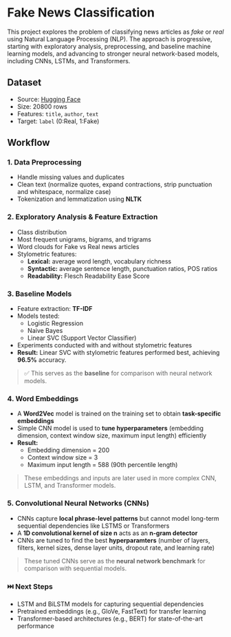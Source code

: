 # Fake News Classification
This project explores the problem of classifying news articles as *fake* or *real* using Natural Language Processing (NLP). The approach is progressive, starting with exploratory analysis, preprocessing, and baseline machine learning models, and advancing to stronger neural network-based models, including CNNs, LSTMs, and Transformers.

## Dataset
* Source: [Hugging Face](https://huggingface.co/datasets/Reyansh4/Fake-News-Classification)
* Size: 20800 rows
* Features: `title`, `author`, `text`
* Target: `label` (0:Real, 1:Fake)

## Workflow
### 1. Data Preprocessing
* Handle missing values and duplicates
* Clean text (normalize quotes, expand contractions, strip punctuation and whitespace, normalize case)
* Tokenization and lemmatization using **NLTK**

### 2. Exploratory Analysis & Feature Extraction
* Class distribution
* Most frequent unigrams, bigrams, and trigrams
* Word clouds for Fake vs Real news articles
* Stylometric features:
    * **Lexical:** average word length, vocabulary richness
    * **Syntactic:** average sentence length, punctuation ratios, POS ratios
    * **Readability:** Flesch Readability Ease Score

### 3. Baseline Models
* Feature extraction: **TF-IDF**
* Models tested:
    * Logistic Regression
    * Naive Bayes
    * Linear SVC (Support Vector Classifier)
* Experiments conducted with and without stylometric features
* **Result:** Linear SVC with stylometric features performed best, achieving **96.5%** accuracy.
> ✅ This serves as the **baseline** for comparison with neural network models.

### 4. Word Embeddings
* A **Word2Vec** model is trained on the training set to obtain **task-specific embeddings**
* Simple CNN model is used to **tune hyperparameters** (embedding dimension, context window size, maximum input length) efficiently
* **Result:** 
    * Embedding dimension = 200
    * Context window size = 3
    * Maximum input length = 588 (90th percentile length)
> These embeddings and inputs are later used in more complex CNN, LSTM, and Transformer models.

### 5. Convolutional Neural Networks (CNNs)
* CNNs capture **local phrase-level patterns** but cannot model long-term sequential dependencies like LSTMS or Transformers
* A **1D convolutional kernel of size n** acts as an **n-gram detector**
* CNNs are tuned to find the best **hyperparamters** (number of layers, filters, kernel sizes, dense layer units, dropout rate, and learning rate)
> These tuned CNNs serve as the **neural network benchmark** for comparison with sequential models.

### ⏭️ Next Steps
* LSTM and BiLSTM models for capturing sequential dependencies
* Pretrained embeddings (e.g., GloVe, FastText) for transfer learning
* Transformer-based architectures (e.g., BERT) for state-of-the-art performance